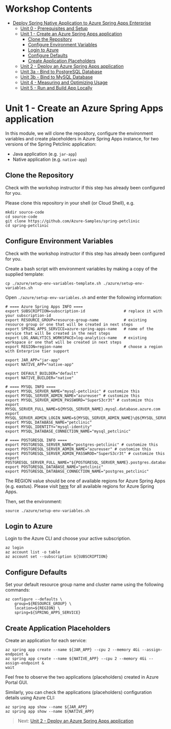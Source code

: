 # Workshop Contents

* [Deploy Spring Native Application to Azure Spring Apps Enterprise](../README.md)
  * [Unit 0 - Prerequisites and Setup](../step-00-setup-your-environment/README.md)
  * [Unit 1 - Create an Azure Spring Apps application](../step-01-create-asa-app/README.md)
    * [Clone the Repository](../step-01-create-asa-app#clone-the-repository)
    * [Configure Environment Variables](../step-01-create-asa-app#configure-environment-variables)
    * [Login to Azure](../step-01-create-asa-app#login-to-azure)
    * [Configure Defaults](../step-01-create-asa-app#configure-defaults)
    * [Create Application Placeholders](../step-01-create-asa-app#create-application-placeholders)
  * [Unit 2 - Deploy an Azure Spring Apps application](../step-02-deploy-asa-app/README.md)
  * [Unit 3a - Bind to PostgreSQL Database](../step-03a-bind-to-postgresql-database/README.md)
  * [Unit 3b - Bind to MySQL Database](../step-03a-bind-to-mysql-database/README.md)
  * [Unit 4 - Measuring and Optimizing Usage](../step-04-measuring-and-optimizing-usage/README.md)
  * [Unit 5 - Run and Build App Locally](../step-05-run-and-build-app-locally/README.md)

# Unit 1 - Create an Azure Spring Apps application

In this module, we will clone the repository, configure the environment variables and create placeholders in Azure Spring Apps instance, for two versions of the Spring Petclinic application:
* Java application (e.g. `jar-app`)
* Native application (e.g. `native-app`)

## Clone the Repository

Check with the workshop instructor if this step has already been configured for you.

Please clone this repository in your shell (or Cloud Shell), e.g.

```shell
mkdir source-code
cd source-code
git clone https://github.com/Azure-Samples/spring-petclinic
cd spring-petclinic
```

## Configure Environment Variables

Check with the workshop instructor if this step has already been configured for you.

Create a bash script with environment variables by making a copy of the supplied template:

```
cp ./azure/setup-env-variables-template.sh ./azure/setup-env-variables.sh
```

Open `./azure/setup-env-variables.sh` and enter the following information:

```shell
# ==== Azure Spring Apps INFO ====
export SUBSCRIPTION=subscription-id                 # replace it with your subscription-id
export RESOURCE_GROUP=resource-group-name           # existing resource group or one that will be created in next steps
export SPRING_APPS_SERVICE=azure-spring-apps-name   # name of the service that will be created in the next steps
export LOG_ANALYTICS_WORKSPACE=log-analytics-name   # existing workspace or one that will be created in next steps
export REGION=region-name                           # choose a region with Enterprise tier support

export JAR_APP="jar-app"
export NATIVE_APP="native-app"

export DEFAULT_BUILDER="default"
export NATIVE_BUILDER="native"

# ==== MYSQL INFO ====
export MYSQL_SERVER_NAME="mysql-petclinic" # customize this
export MYSQL_SERVER_ADMIN_NAME="azureuser" # customize this
export MYSQL_SERVER_ADMIN_PASSWORD="SuperS3cr3t" # customize this
export MYSQL_SERVER_FULL_NAME=${MYSQL_SERVER_NAME}.mysql.database.azure.com
export MYSQL_SERVER_ADMIN_LOGIN_NAME=${MYSQL_SERVER_ADMIN_NAME}\@${MYSQL_SERVER_NAME}
export MYSQL_DATABASE_NAME="petclinic"
export MYSQL_IDENTITY="mysql-identity"
export MYSQL_DATABASE_CONNECTION_NAME="mysql_petclinic"

# ==== POSTGRESQL INFO ====
export POSTGRESQL_SERVER_NAME="postgres-petclinic" # customize this
export POSTGRESQL_SERVER_ADMIN_NAME="azureuser" # customize this
export POSTGRESQL_SERVER_ADMIN_PASSWROD="SuperS3cr3t" # customize this
export POSTGRESQL_SERVER_FULL_NAME="${POSTGRESQL_SERVER_NAME}.postgres.database.azure.com"
export POSTGRESQL_DATABASE_NAME="petclinic"
export POSTGRESQL_DATABASE_CONNECTION_NAME="postgres_petclinic"
```

The REGION value should be one of available regions for Azure Spring Apps (e.g. eastus).
Please visit [here](https://azure.microsoft.com/en-us/global-infrastructure/services/?products=spring-apps&regions=all)
for all available regions for Azure Spring Apps.

Then, set the environment:

```shell
source ./azure/setup-env-variables.sh
```

## Login to Azure

Login to the Azure CLI and choose your active subscription.

```shell
az login
az account list -o table
az account set --subscription ${SUBSCRIPTION}
```

## Configure Defaults

Set your default resource group name and cluster name using the following commands:

```shell
az configure --defaults \
    group=${RESOURCE_GROUP} \
    location=${REGION} \
    spring=${SPRING_APPS_SERVICE}
```

## Create Application Placeholders 

Create an application for each service:

```shell
az spring app create --name ${JAR_APP} --cpu 2 --memory 4Gi --assign-endpoint &
az spring app create --name ${NATIVE_APP} --cpu 2 --memory 4Gi --assign-endpoint &
wait
```

Feel free to observe the two applications (placeholders) created in Azure Portal GUI.

Similarly, you can check the applications (placeholders) configuration details using Azure CLI:

```shell
az spring app show --name ${JAR_APP}
az spring app show --name ${NATIVE_APP}
```

> Next: [Unit 2 - Deploy an Azure Spring Apps application](../step-02-deploy-asa-app/README.md)